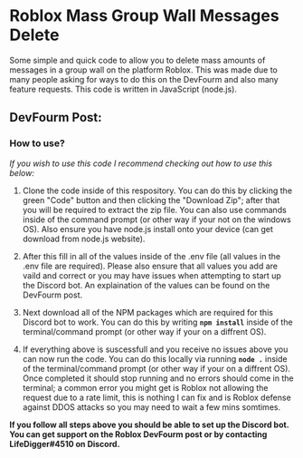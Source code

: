 # Roblox Mass Group Wall Messages Delete

Some simple and quick code to allow you to delete mass amounts of messages in a group wall on the platform Roblox. This was made due to many people asking for ways to do this on the DevFourm and also many feature requests. This code is written in JavaScript (node.js).

**DevFourm Post:**
---

### How to use?

*If you wish to use this code I recommend checking out how to use this below:*

1) Clone the code inside of this respository. You can do this by clicking the green "Code" button and then clicking the "Download Zip"; after that you will be required to extract the zip file. You can also use commands inside of the command prompt (or other way if your not on the windows OS). Also ensure you have node.js install onto your device (can get download from node.js website).

2) After this fill in all of the values inside of the .env file (all values in the .env file are required). Please also ensure that all values you add are vaild and correct or you may have issues when attempting to start up the Discord bot. An explaination of the values can be found on the DevFourm post.

3) Next download all of the NPM packages which are required for this Discord bot to work. You can do this by writing **``npm install``** inside of the terminal/command prompt (or other way if your on a diffrent OS).

4) If everything above is suscessfull and you receive no issues above you can now run the code. You can do this locally via running **``node .``** inside of the terminal/command prompt (or other way if your on a diffrent OS). Once completed it should stop running and no errors should come in the terminal; a common error you might get is Roblox not allowing the request due to a rate limit, this is nothing I can fix and is Roblox defense against DDOS attacks so you may need to wait a few mins somtimes.

**If you follow all steps above you should be able to set up the Discord bot. You can get support on the Roblox DevFourm post or by contacting LifeDigger#4510 on Discord.**
